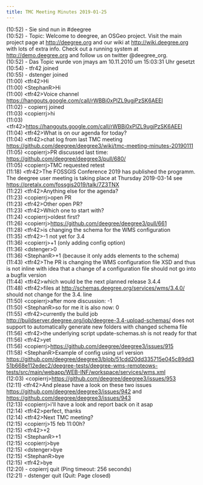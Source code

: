 ```yaml
---
title: TMC Meeting Minutes 2019-01-25
---
```


(10:52) - Sie sind nun in #deegree  
(10:52) - Topic: Welcome to deegree, an OSGeo project. Visit the main project page at http://deegree.org and our wiki at http://wiki.deegree.org with lots of extra info. Check out a running system at http://demo.deegree.org and follow us on twitter @deegree_org.  
(10:52) - Das Topic wurde von jmays am 10.11.2010 um 15:03:31 Uhr gesetzt  
(10:54) - tfr42 joined  
(10:55) - dstenger joined  
(11:00) &lt;tfr42&gt;Hi  
(11:00) &lt;StephanR&gt;Hi  
(11:00) &lt;tfr42&gt;Voice channel https://hangouts.google.com/call/rWBBi0xPlZL9ugjPzSK6AEEI  
(11:02) - copierrj joined  
(11:03) &lt;copierrj&gt;hi  
(11:03) &lt;tfr42&gt;https://hangouts.google.com/call/rWBBi0xPlZL9ugjPzSK6AEEI  
(11:04) &lt;tfr42&gt;What is on our agenda for today?  
(11:04) &lt;tfr42&gt;chat log from last TMC meeting https://github.com/deegree/deegree3/wiki/tmc-meeting-minutes-20190111  
(11:05) &lt;copierrj&gt;PR discussed last time: https://github.com/deegree/deegree3/pull/680/  
(11:05) &lt;copierrj&gt;TMC requested retest  
(11:18) &lt;tfr42&gt;The FOSSGIS Conference 2019 has published the programm. The deegree user meeting is taking place at Thursday 2019-03-14 see https://pretalx.com/fossgis2019/talk/7Z3TNX  
(11:22) &lt;tfr42&gt;Anything else for the agenda?  
(11:23) &lt;copierrj&gt;open PR  
(11:23) &lt;tfr42&gt;Other open PR?  
(11:23) &lt;tfr42&gt;Which one to start with?  
(11:24) &lt;copierrj&gt;oldest first?  
(11:26) &lt;copierrj&gt;https://github.com/deegree/deegree3/pull/661  
(11:28) &lt;tfr42&gt;is changing the schema for the WMS configuration  
(11:35) &lt;tfr42&gt;-1 not yet for 3.4  
(11:36) &lt;copierrj&gt;+1 (only adding config option)  
(11:36) &lt;dstenger&gt;0  
(11:36) &lt;StephanR&gt;+1 (because it only adds elements to the schema)  
(11:43) &lt;tfr42&gt;The PR is changing the WMS configuration file XSD and thus is not inline with idea that a change of a configuration file should not go into a bugfix version  
(11:44) &lt;tfr42&gt;which would be the next planned release 3.4.4  
(11:48) &lt;tfr42&gt;files at http://schemas.deegree.org/services/wms/3.4.0/ should not change for the 3.4. line  
(11:50) &lt;copierrj&gt;after more discussion: -1  
(11:50) &lt;StephanR&gt;so for me it is also now: 0  
(11:55) &lt;tfr42&gt;currently the build job http://buildserver.deegree.org/job/deegree-3.4-upload-schemas/ does not support to automatically generate new folders with changed schema file  
(11:56) &lt;tfr42&gt;the underlying script update-schemas.sh is not ready for that  
(11:56) &lt;tfr42&gt;yet  
(11:56) &lt;copierrj&gt;https://github.com/deegree/deegree3/issues/915  
(11:58) &lt;StephanR&gt;Example of config using url version  https://github.com/deegree/deegree3/blob/51cdd20dd335715e045c89dd351b668e112edec2/deegree-tests/deegree-wms-remoteows-tests/src/main/webapp/WEB-INF/workspace/services/wms.xml  
(12:03) &lt;copierrj&gt;https://github.com/deegree/deegree3/issues/953  
(12:11) &lt;tfr42&gt;And please have a look on these two issues https://github.com/deegree/deegree3/issues/942 and https://github.com/deegree/deegree3/issues/943  
(12:13) &lt;copierrj&gt;i'll have a look and report back on it asap  
(12:14) &lt;tfr42&gt;perfect, thanks  
(12:14) &lt;tfr42&gt;Next TMC meeting?  
(12:15) &lt;copierrj&gt;15 feb 11:00h?  
(12:15) &lt;tfr42&gt;+2  
(12:15) &lt;StephanR&gt;+1  
(12:15) &lt;copierrj&gt;bye  
(12:15) &lt;dstenger&gt;bye  
(12:15) &lt;StephanR&gt;bye  
(12:15) &lt;tfr42&gt;bye  
(12:20) - copierrj quit (Ping timeout: 256 seconds)  
(12:21) - dstenger quit (Quit: Page closed)  
